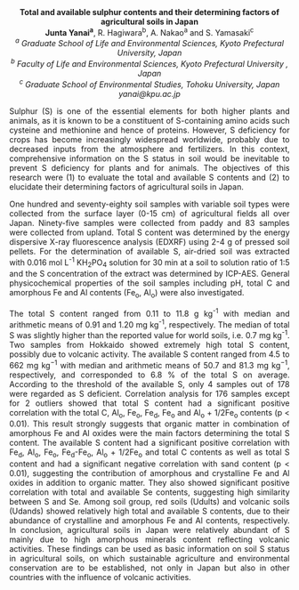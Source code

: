 <center><strong>Total and available sulphur contents and their determining factors of
agricultural soils in Japan</strong>

<center><strong>Junta Yanai<sup>a</sup></strong>, R. Hagiwara<sup>b</sup>, A. Nakao<sup>a</sup> and S. Yamasaki<sup>c</sup>

<center><i><sup>a</sup> Graduate School of Life and Environmental Sciences, Kyoto
Prefectural University, Japan</i>

<center><i><sup>b</sup> Faculty of Life and Environmental Sciences, Kyoto Prefectural
University , Japan</i>

<center><i><sup>c</sup> Graduate School of Environmental Studies, Tohoku University, Japan</i>

<center><i>yanai@kpu.ac.jp</i>

<p style="text-align:justify">Sulphur (S) is one of the essential elements for both higher plants and
animals, as it is known to be a constituent of S-containing amino acids
such cysteine and methionine and hence of proteins. However, S
deficiency for crops has become increasingly widespread worldwide,
probably due to decreased inputs from the atmosphere and fertilizers. In
this context, comprehensive information on the S status in soil would be
inevitable to prevent S deficiency for plants and for animals. The
objectives of this research were (1) to evaluate the total and available
S contents and (2) to elucidate their determining factors of
agricultural soils in Japan.

<p style="text-align:justify">One hundred and seventy-eighty soil samples with variable soil types
were collected from the surface layer (0-15 cm) of agricultural fields
all over Japan. Ninety-five samples were collected from paddy and 83
samples were collected from upland. Total S content was determined by
the energy dispersive X-ray fluorescence analysis (EDXRF) using 2-4 g of
pressed soil pellets. For the determination of available S, air-dried
soil was extracted with 0.016 mol L<sup>-1</sup> KH<sub>2</sub>PO<sub>4</sub> solution for 30 min
at a soil to solution ratio of 1:5 and the S concentration of the
extract was determined by ICP-AES. General physicochemical properties of
the soil samples including pH, total C and amorphous Fe and Al contents
(Fe<sub>o</sub>, Al<sub>o</sub>) were also investigated.

<p style="text-align:justify">The total S content ranged from 0.11 to 11.8 g kg<sup>-1</sup> with median and
arithmetic means of 0.91 and 1.20 mg kg<sup>-1</sup>, respectively. The median of
total S was slightly higher than the reported value for world soils,
i.e. 0.7 mg kg<sup>-1</sup>. Two samples from Hokkaido showed extremely high
total S content, possibly due to volcanic activity. The available S
content ranged from 4.5 to 662 mg kg<sup>−1</sup> with median and arithmetic
means of 50.7 and 81.3 mg kg<sup>−1</sup>, respectively, and corresponded to 6.8
% of the total S on average. According to the threshold of the available
S, only 4 samples out of 178 were regarded as S deficient. Correlation
analysis for 176 samples except for 2 outliers showed that total S
content had a significant positive correlation with the total C, Al<sub>o</sub>,
Fe<sub>o</sub>, Fe<sub>d</sub>, Fe<sub>o</sub> and Al<sub>o</sub> + 1/2Fe<sub>o</sub> contents (p &lt; 0.01). This
result strongly suggests that organic matter in combination of amorphous
Fe and Al oxides were the main factors determining the total S content.
The available S content had a significant positive correlation with
Fe<sub>d</sub>, Al<sub>o</sub>, Fe<sub>o</sub>, Fe<sub>d</sub>-Fe<sub>o</sub>, Al<sub>o</sub> + 1/2Fe<sub>o</sub> and total C contents
as well as total S content and had a significant negative correlation
with sand content (p &lt; 0.01), suggesting the contribution of
amorphous and crystalline Fe and Al oxides in addition to organic
matter. They also showed significant positive correlation with total and
available Se contents, suggesting high similarity between S and Se.
Among soil group, red soils (Udults) and volcanic soils (Udands) showed
relatively high total and available S contents, due to their abundance
of crystalline and amorphous Fe and Al contents, respectively. In
conclusion, agricultural soils in Japan were relatively abundant of S
mainly due to high amorphous minerals content reflecting volcanic
activities. These findings can be used as basic information on soil S
status in agricultural soils, on which sustainable agriculture and
environmental conservation are to be established, not only in Japan but
also in other countries with the influence of volcanic activities.
